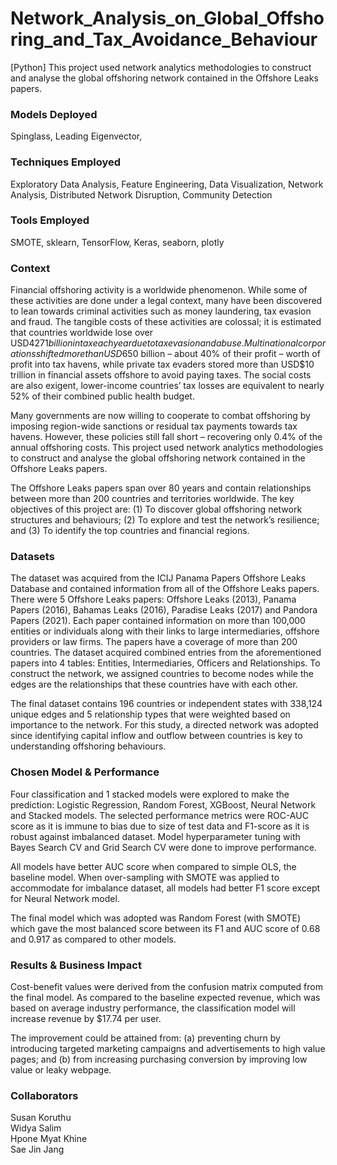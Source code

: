 # Network_Analysis_on_Global_Offshoring_and_Tax_Avoidance_Behaviour
[Python] This project used network analytics methodologies to construct and analyse the global offshoring network contained in the Offshore Leaks papers.

### Models Deployed
Spinglass, Leading Eigenvector,

### Techniques Employed
Exploratory Data Analysis, Feature Engineering, Data Visualization, Network Analysis, Distributed Network Disruption, Community Detection

### Tools Employed
SMOTE, sklearn, TensorFlow, Keras, seaborn, plotly

### Context
Financial offshoring activity is a worldwide phenomenon. While some of these activities are done under a legal context, many have been discovered to lean towards criminal activities such as money laundering, tax evasion and fraud. The tangible costs of these activities are colossal; it is estimated that countries worldwide lose over USD$4271 billion in tax each year due to tax evasion and abuse. Multinational corporations shifted more than USD$650 billion – about 40% of their profit – worth of profit into tax havens, while private tax evaders stored more than USD$10 trillion in financial assets offshore to avoid paying taxes. The social costs are also exigent, lower-income countries’ tax losses are equivalent to nearly 52% of their combined public health budget. <br>

Many governments are now willing to cooperate to combat offshoring by imposing region-wide sanctions or residual tax payments towards tax havens. However, these policies still fall short – recovering only 0.4% of the annual offshoring costs. This project used network analytics methodologies to construct and analyse the global offshoring network contained in the Offshore Leaks papers. <br>

The Offshore Leaks papers span over 80 years and contain relationships between more than 200 countries and territories worldwide. The key objectives of this project are: (1) To discover global offshoring network structures and behaviours; (2) To explore and test the network’s resilience; and (3) To identify the top countries and financial regions.

### Datasets
The dataset was acquired from the ICIJ Panama Papers Offshore Leaks Database and contained information from all of the Offshore Leaks papers. There were 5 Offshore Leaks papers: Offshore Leaks (2013), Panama Papers (2016), Bahamas Leaks (2016), Paradise Leaks (2017) and Pandora Papers (2021). Each paper contained information on more than 100,000 entities or individuals along with their links to large intermediaries, offshore providers or law firms. The papers have a coverage of more than 200 countries. The dataset acquired combined entries from the aforementioned papers into 4 tables: Entities, Intermediaries, Officers and Relationships. To construct the network, we assigned countries to become nodes while the edges are the relationships that these countries have with each other. <br>

The final dataset contains 196 countries or independent states with 338,124 unique edges and 5 relationship types that were weighted based on importance to the network. For this study, a directed network was adopted since identifying capital inflow and outflow between countries is key to understanding offshoring behaviours.

### Chosen Model & Performance
Four classification and 1 stacked models were explored to make the prediction: Logistic Regression, Random Forest, XGBoost, Neural Network and Stacked models. The selected performance metrics were ROC-AUC score as it is immune to bias due to size of test data and F1-score as it is robust against imbalanced dataset. Model hyperparameter tuning with Bayes Search CV and Grid Search CV were done to improve performance. <br>

All models have better AUC score when compared to simple OLS, the baseline model. When over-sampling with SMOTE was applied to accommodate for imbalance dataset, all models had better F1 score except for Neural Network model. <br>

The final model which was adopted was Random Forest (with SMOTE) which gave the most balanced score between its F1 and AUC score of 0.68 and 0.917 as compared to other models.
<br>

### Results & Business Impact
Cost-benefit values were derived from the confusion matrix computed from the final model. As compared to the baseline expected revenue, which was based on average industry performance, the classification model will increase revenue by $17.74 per user. <br>

The improvement could be attained from: (a) preventing churn by introducing targeted marketing campaigns and advertisements to high value pages; and (b) from increasing purchasing conversion by improving low value or leaky webpage.

### Collaborators
Susan Koruthu <br>
Widya Salim <br>
Hpone Myat Khine <br>
Sae Jin Jang
